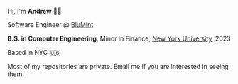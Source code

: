 Hi, I'm **Andrew** 👋🏼

Software Engineer @ [BluMint](https://www.blumint.com/)

**B.S. in Computer Engineering**, Minor in Finance, [New York University](https://www.nyu.edu/), 2023

Based in NYC 🇺🇸

Most of my repositories are private. Email me if you are interested in seeing them.
